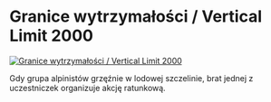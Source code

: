 Granice wytrzymałości / Vertical Limit 2000 
=============
[![Granice wytrzymałości / Vertical Limit 2000 ](http://vidos.pl/images/player.gif)](http://vidos.pl/granice-wytrzymalosci-vertical-limit-2000)

 Gdy grupa alpinistów grzęźnie w lodowej szczelinie, brat jednej z uczestniczek organizuje akcję ratunkową.
